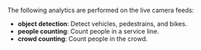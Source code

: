 
The following analytics are performed on the live camera feeds:    
- **object detection**: Detect vehicles, pedestrains, and bikes.     
- **people counting**: Count people in a service line.  
- **crowd counting**: Count people in the crowd.  
